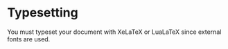 # Typesetting

You must typeset your document with XeLaTeX or LuaLaTeX since external fonts are used.

